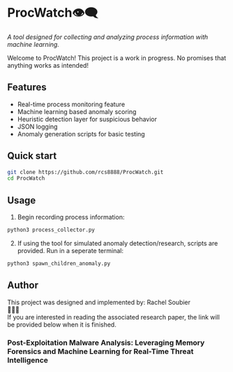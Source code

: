 # ProcWatch👁️‍🗨️
*A tool designed for collecting and analyzing process information with machine learning.*

Welcome to ProcWatch! This project is a work in progress. No promises that anything works as intended!

## Features
- Real-time process monitoring feature
- Machine learning based anomaly scoring
- Heuristic detection layer for suspicious behavior
- JSON logging
- Anomaly generation scripts for basic testing

## Quick start
```bash
git clone https://github.com/rcs8888/ProcWatch.git
cd ProcWatch
```
## Usage
1. Begin recording process information:
```python
python3 process_collector.py
```
2. If using the tool for simulated anomaly detection/research, scripts are provided. Run in a seperate terminal:
```python
python3 spawn_children_anomaly.py
```

## Author
This project was designed and implemented by: Rachel Soubier  
💫💫💫  
If you are interested in reading the associated research paper, the link will be provided below when it is finished.  
### Post-Exploitation Malware Analysis: Leveraging Memory Forensics and Machine Learning for Real-Time Threat Intelligence

   
